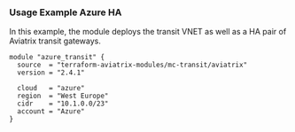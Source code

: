 ### Usage Example Azure HA

In this example, the module deploys the transit VNET as well as a HA pair of Aviatrix transit gateways.

```hcl
module "azure_transit" {
  source  = "terraform-aviatrix-modules/mc-transit/aviatrix"
  version = "2.4.1"

  cloud   = "azure"
  region  = "West Europe"
  cidr    = "10.1.0.0/23"
  account = "Azure"
}
```